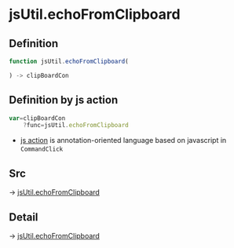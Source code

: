 # jsUtil.echoFromClipboard

## Definition

```js.js
function jsUtil.echoFromClipboard(

) -> clipBoardCon
```


## Definition by js action

```js.js
var=clipBoardCon
	?func=jsUtil.echoFromClipboard

```

- [js action](#) is annotation-oriented language based on javascript in `CommandClick`



## Src

-> [jsUtil.echoFromClipboard](https://github.com/puutaro/CommandClick/blob/master/app/src/main/java/com/puutaro/commandclick/fragment_lib/terminal_fragment/js_interface/JsUtil.kt#L40)

## Detail

-> [jsUtil.echoFromClipboard](https://github.com/puutaro/CommandClick/blob/master/md/developer/js_interface/details/JsUtil/echoFromClipboard.md)
